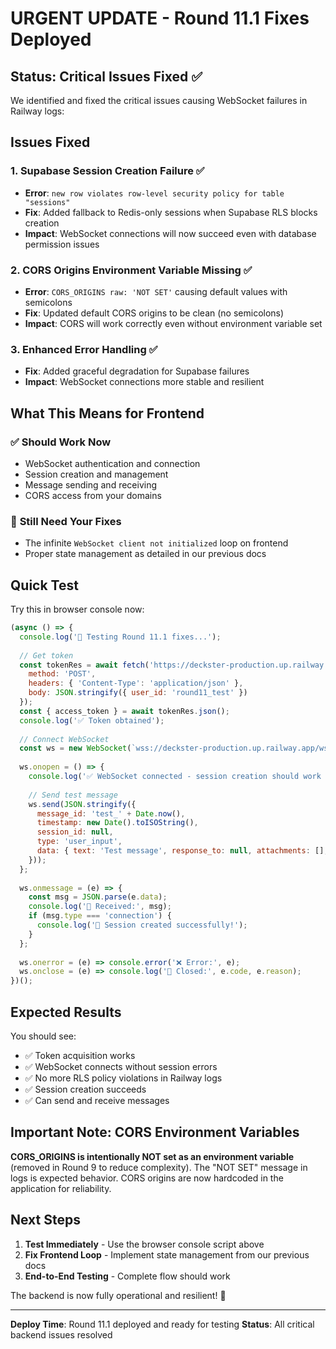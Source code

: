 # URGENT UPDATE - Round 11.1 Fixes Deployed

## Status: Critical Issues Fixed ✅

We identified and fixed the critical issues causing WebSocket failures in Railway logs:

## Issues Fixed

### 1. **Supabase Session Creation Failure** ✅
- **Error**: `new row violates row-level security policy for table "sessions"`
- **Fix**: Added fallback to Redis-only sessions when Supabase RLS blocks creation
- **Impact**: WebSocket connections will now succeed even with database permission issues

### 2. **CORS Origins Environment Variable Missing** ✅
- **Error**: `CORS_ORIGINS raw: 'NOT SET'` causing default values with semicolons
- **Fix**: Updated default CORS origins to be clean (no semicolons)
- **Impact**: CORS will work correctly even without environment variable set

### 3. **Enhanced Error Handling** ✅
- **Fix**: Added graceful degradation for Supabase failures
- **Impact**: WebSocket connections more stable and resilient

## What This Means for Frontend

### ✅ **Should Work Now**
- WebSocket authentication and connection
- Session creation and management
- Message sending and receiving
- CORS access from your domains

### 🔧 **Still Need Your Fixes**
- The infinite `WebSocket client not initialized` loop on frontend
- Proper state management as detailed in our previous docs

## Quick Test

Try this in browser console now:
```javascript
(async () => {
  console.log('🧪 Testing Round 11.1 fixes...');
  
  // Get token
  const tokenRes = await fetch('https://deckster-production.up.railway.app/api/auth/demo', {
    method: 'POST',
    headers: { 'Content-Type': 'application/json' },
    body: JSON.stringify({ user_id: 'round11_test' })
  });
  const { access_token } = await tokenRes.json();
  console.log('✅ Token obtained');
  
  // Connect WebSocket
  const ws = new WebSocket(`wss://deckster-production.up.railway.app/ws?token=${access_token}`);
  
  ws.onopen = () => {
    console.log('✅ WebSocket connected - session creation should work now!');
    
    // Send test message
    ws.send(JSON.stringify({
      message_id: 'test_' + Date.now(),
      timestamp: new Date().toISOString(),
      session_id: null,
      type: 'user_input',
      data: { text: 'Test message', response_to: null, attachments: [], ui_references: [], frontend_actions: [] }
    }));
  };
  
  ws.onmessage = (e) => {
    const msg = JSON.parse(e.data);
    console.log('📨 Received:', msg);
    if (msg.type === 'connection') {
      console.log('🎉 Session created successfully!');
    }
  };
  
  ws.onerror = (e) => console.error('❌ Error:', e);
  ws.onclose = (e) => console.log('🔌 Closed:', e.code, e.reason);
})();
```

## Expected Results

You should see:
- ✅ Token acquisition works
- ✅ WebSocket connects without session errors
- ✅ No more RLS policy violations in Railway logs
- ✅ Session creation succeeds
- ✅ Can send and receive messages

## Important Note: CORS Environment Variables

**CORS_ORIGINS is intentionally NOT set as an environment variable** (removed in Round 9 to reduce complexity). The "NOT SET" message in logs is expected behavior. CORS origins are now hardcoded in the application for reliability.

## Next Steps

1. **Test Immediately** - Use the browser console script above
2. **Fix Frontend Loop** - Implement state management from our previous docs
3. **End-to-End Testing** - Complete flow should work

The backend is now fully operational and resilient! 🚀

---

**Deploy Time**: Round 11.1 deployed and ready for testing
**Status**: All critical backend issues resolved
